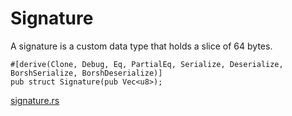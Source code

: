# Signature

A signature is a custom data type that holds a slice of 64 bytes.

```rust,ignore
#[derive(Clone, Debug, Eq, PartialEq, Serialize, Deserialize, BorshSerialize, BorshDeserialize)]
pub struct Signature(pub Vec<u8>);
```
[signature.rs]

[signature.rs]: https://github.com/Arch-Network/arch-local/blob/main/sdk/src/signature.rs

